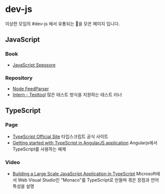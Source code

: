 dev-js
======

이상한 모임의 #dev-js 에서 유통되는 💊을 모은 페이지 입니다.

JavaScript
----------

### Book
- [JavaScript Spessore](https://leanpub.com/javascript-spessore/read)

### Repository
- [Node FeedParser](https://github.com/danmactough/node-feedparser)
- [Intern - Testtool](https://theintern.github.io) 많은 테스트 방식을 지원하는 테스트 러너

TypeScript
----------

### Page

- [TypeScript Official Site](http://www.typescriptlang.org) 타입스크립트 공식 사이트
- [Getting started with TypeScript in AngularJS application](http://www.codeproject.com/Articles/888764/Getting-started-with-TypeScript-in-AngularJS-appli) Angularjs에서 TypeScript를 사용하는 예제

### Video

- [Building a Large Scale JavaScript Application in TypeScript](https://www.youtube.com/watch?v=3Jrg8hfNXmU) Microsoft에서 Web Visual Studio인 "Monaco"를 TypeScript로 만들며 겪은 장점과 언어 특성을 설명


